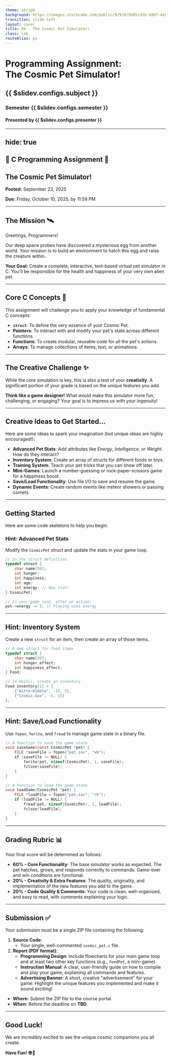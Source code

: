 ```yaml
---
theme: seriph
background: https://images.stockcake.com/public/9/9/8/9985c91b-b967-4e97-a28d-f7adcf98d01b/cosmic-puppy-adventure-stockcake.jpg
transition: slide-left
layout: cover
title: PA - The Cosmic Pet Simulator!
class: lab
routeAlias: pa
---
```


# Programming Assignment: <br>The Cosmic Pet Simulator!
## {{ $slidev.configs.subject }}
### Semester {{ $slidev.configs.semester }}
#### Presented by {{ $slidev.configs.presenter }}
---
hide: true
---

## 🚀 C Programming Assignment 🚀
## The Cosmic Pet Simulator!

**Posted:** September 23, 2025

**Due:** Friday, October 10, 2025, by 11:59 PM

---

## The Mission 🛰️

Greetings, Programmers!

Our deep space probes have discovered a mysterious egg from another world. Your mission is to build an environment to hatch this egg and raise the creature within.

**Your Goal:** Create a complete, interactive, text-based virtual pet simulator in C. You'll be responsible for the health and happiness of your very own alien pet.



---

## Core C Concepts 🧠

This assignment will challenge you to apply your knowledge of fundamental C concepts:

- **`struct`**: To define the very essence of your Cosmic Pet.
- **Pointers**: To interact with and modify your pet's state across different functions.
- **Functions**: To create modular, reusable code for all the pet's actions.
- **Arrays**: To manage collections of items, text, or animations.

---

## The Creative Challenge ✨

While the core simulation is key, this is also a test of your **creativity**. A significant portion of your grade is based on the unique features you add.

**Think like a game designer!** What would make this simulator more fun, challenging, or engaging? Your goal is to impress us with your ingenuity!

---

## Creative Ideas to Get Started...

Here are some ideas to spark your imagination (but unique ideas are highly encouraged!):

- **Advanced Pet Stats**: Add attributes like *Energy*, *Intelligence*, or *Weight*. How do they interact?
- **Inventory System**: Create an array of structs for different foods or toys.
- **Training System**: Teach your pet tricks that you can show off later.
- **Mini-Games**: Launch a number-guessing or rock-paper-scissors game for a happiness boost.
- **Save/Load Functionality**: Use file I/O to save and resume the game.
- **Dynamic Events**: Create random events like meteor showers or passing comets.

---

## Getting Started

Here are some code skeletons to help you begin.

### Hint: Advanced Pet Stats

Modify the `CosmicPet` struct and update the stats in your game loop.

```c
// In the struct definition
typedef struct {
    char name[50];
    int hunger;
    int happiness;
    int age;
    int energy; // New stat!
} CosmicPet;

// In your game loop, after an action:
pet->energy -= 5; // Playing uses energy
```

---

## Hint: Inventory System

Create a new `struct` for an item, then create an array of those items.

```c
// A new struct for food items
typedef struct {
    char name[30];
    int hunger_effect;
    int happiness_effect;
} Food;

// In main(), create an inventory
Food inventory[2] = {
    {"Astro-Kibble", -15, 5},
    {"Cosmic-Goo", -5, 15}
};
```

---

## Hint: Save/Load Functionality

Use `fopen`, `fwrite`, and `fread` to manage game state in a binary file.

```c
// A function to save the game state
void saveGame(const CosmicPet *pet) {
    FILE *saveFile = fopen("pet.sav", "wb");
    if (saveFile != NULL) {
        fwrite(pet, sizeof(CosmicPet), 1, saveFile);
        fclose(saveFile);
    }
}

// A function to load the game state
void loadGame(CosmicPet *pet) {
    FILE *loadFile = fopen("pet.sav", "rb");
    if (loadFile != NULL) {
        fread(pet, sizeof(CosmicPet), 1, loadFile);
        fclose(loadFile);
    }
}
```

---

## Grading Rubric 📊

Your final score will be determined as follows:

  - **60% - Core Functionality**: The base simulator works as expected. The pet hatches, grows, and responds correctly to commands. Game-over and win conditions are functional.
  - **20% - Creativity & Extra Features**: The quality, originality, and implementation of the new features you add to the game.
  - **20% - Code Quality & Comments**: Your code is clean, well-organized, and easy to read, with comments explaining your logic.

---

## Submission ✅

Your submission must be a single ZIP file containing the following:
1.  **Source Code**:
    *   Your single, well-commented `cosmic_pet.c` file.
2.  **Report (PDF format)**:
    *   **Programming Design**: Include flowcharts for your main game loop and at least two other key functions (e.g., `feedPet`, a mini-game).
    *   **Instruction Manual**: A clear, user-friendly guide on how to compile and play your game, explaining all commands and features.
    *   **Advertising Banner**: A short, creative "advertisement" for your game. Highlight the unique features you implemented and make it sound exciting!

- **Where:** Submit the ZIP file to the course portal.
- **When:** Before the deadline on **TBD**.

---

## Good Luck\!

We are incredibly excited to see the unique cosmic companions you all create.

**Have Fun\!** 👽👾
